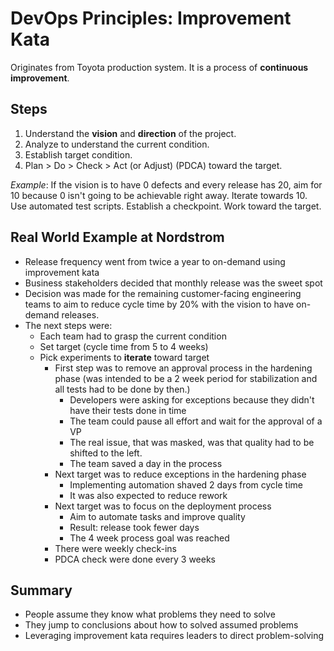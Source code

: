 # DevOps Principles: Improvement Kata

Originates from Toyota production system. It is a process of **continuous improvement**.

## Steps

1. Understand the **vision** and **direction** of the project.
2. Analyze to understand the current condition.
3. Establish target condition.
4. Plan > Do > Check > Act (or Adjust) (PDCA) toward the target.

_Example_: If the vision is to have 0 defects and every release has 20, aim for 10 because 0 isn't going to be achievable right away. Iterate towards 10. Use automated test scripts. Establish a checkpoint. Work toward the target.

## Real World Example at Nordstrom

- Release frequency went from twice a year to on-demand using improvement kata
- Business stakeholders decided that monthly release was the sweet spot
- Decision was made for the remaining customer-facing engineering teams to aim to reduce cycle time by 20% with the vision to have on-demand releases.
- The next steps were:
  - Each team had to grasp the current condition
  - Set target (cycle time from 5 to 4 weeks)
  - Pick experiments to **iterate** toward target
    - First step was to remove an approval process in the hardening phase (was intended to be a 2 week period for stabilization and all tests had to be done by then.)
      - Developers were asking for exceptions because they didn't have their tests done in time
      - The team could pause all effort and wait for the approval of a VP
      - The real issue, that was masked, was that quality had to be shifted to the left.
      - The team saved a day in the process
    - Next target was to reduce exceptions in the hardening phase
      - Implementing automation shaved 2 days from cycle time
      - It was also expected to reduce rework
    - Next target was to focus on the deployment process
      - Aim to automate tasks and improve quality
      - Result: release took fewer days
      - The 4 week process goal was reached
    - There were weekly check-ins
    - PDCA check were done every 3 weeks

## Summary

- People assume they know what problems they need to solve
- They jump to conclusions about how to solved assumed problems
- Leveraging improvement kata requires leaders to direct problem-solving
